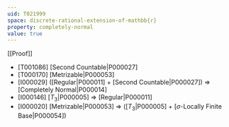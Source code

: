 ```yaml
---
uid: T021999
space: discrete-rational-extension-of-mathbb{r}
property: completely-normal
value: true
---
```

[[Proof]]

* [T001086] [Second Countable|P000027]
* [T000170] [Metrizable|P000053]
* [I000029] ([Regular|P000011] + [Second Countable|P000027]) => [Completely Normal|P000014]
* [I000146] [$T_3$|P000005] => [Regular|P000011]
* [I000020] [Metrizable|P000053] => ([$T_3$|P000005] + [$\sigma$-Locally Finite Base|P000054])


